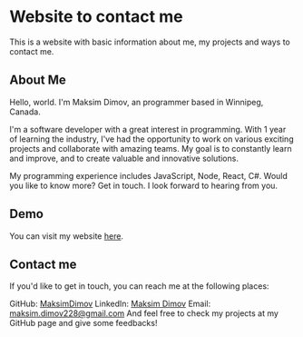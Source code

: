 # Website to contact me
This is a website with basic information about me, my projects and ways to contact me.

## About Me

Hello, world. I'm Maksim Dimov, an programmer based in Winnipeg, Canada.

I'm a software developer with a great interest in programming. With 1 year of learning the industry, I've had the opportunity to work on various exciting projects and collaborate with amazing teams. My goal is to constantly learn and improve, and to create valuable and innovative solutions.

My programming experience includes JavaScript, Node, React, C#. Would you like to know more? Get in touch. I look forward to hearing from you.


## Demo
You can visit my website [here](https://maksimdimov.github.io/my-contact-website/).

## Contact me

If you'd like to get in touch, you can reach me at the following places:

GitHub: [MaksimDimov]()
LinkedIn: [Maksim Dimov](https://www.linkedin.com/in/maksim-dimov-6027ba299/)
Email: maksim.dimov228@gmail.com
And feel free to check my projects at my GitHub page and give some feedbacks!
